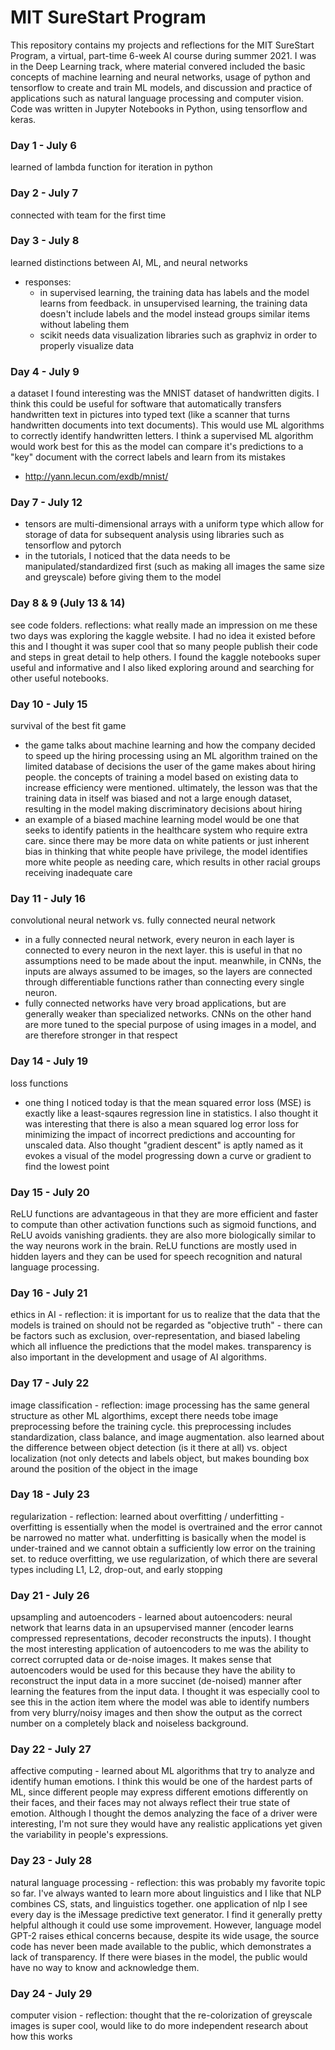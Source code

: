 # MIT SureStart Program
This repository contains my projects and reflections for the MIT SureStart Program, a virtual, part-time 6-week AI course during summer 2021. I was in the Deep Learning track, where material convered included the basic concepts of machine learning and neural networks, usage of python and tensorflow to create and train ML models, and discussion and practice of applications such as natural language processing and computer vision. Code was written in Jupyter Notebooks in Python, using tensorflow and keras.

### Day 1 - July 6
learned of lambda function for iteration in python

### Day 2 - July 7
connected with team for the first time

### Day 3 - July 8
learned distinctions between AI, ML, and neural networks
- responses:
  - in supervised learning, the training data has labels and the model learns from feedback. in unsupervised learning, the training data doesn't include labels and the model instead groups similar items without labeling them
  - scikit needs data visualization libraries such as graphviz in order to properly visualize data

### Day 4 - July 9
a dataset I found interesting was the MNIST dataset of handwritten digits. I think this could be useful for software that automatically transfers handwritten text in pictures into typed text (like a scanner that turns handwritten documents into text documents). This would use ML algorithms to correctly identify handwritten letters. I think a supervised ML algorithm would work best for this as the model can compare it's predictions to a "key" document with the correct labels and learn from its mistakes
- http://yann.lecun.com/exdb/mnist/

### Day 7 - July 12
- tensors are multi-dimensional arrays with a uniform type which allow for storage of data for subsequent analysis using libraries such as tensorflow and pytorch
- in the tutorials, I noticed that the data needs to be manipulated/standardized first (such as making all images the same size and greyscale) before giving them to the model

### Day 8 & 9 (July 13 & 14)
see code folders. reflections: what really made an impression on me these two days was exploring the kaggle website. I had no idea it existed before this and I thought it was super cool that so many people publish their code and steps in great detail to help others. I found the kaggle notebooks super useful and informative and I also liked exploring around and searching for other useful notebooks.

### Day 10 - July 15
survival of the best fit game
- the game talks about machine learning and how the company decided to speed up the hiring processing using an ML algorithm trained on the limited database of decisions the user of the game makes about hiring people. the concepts of training a model based on existing data to increase efficiency were mentioned. ultimately, the lesson was that the training data in itself was biased and not a large enough dataset, resulting in the model making discriminatory decisions about hiring
- an example of a biased machine learning model would be one that seeks to identify patients in the healthcare system who require extra care. since there may be more data on white patients or just inherent bias in thinking that white people have privilege, the model identifies more white people as needing care, which results in other racial groups receiving inadequate care

### Day 11 - July 16
convolutional neural network vs. fully connected neural network
- in a fully connected neural network, every neuron in each layer is connected to every neuron in the next layer. this is useful in that no assumptions need to be made about the input. meanwhile, in CNNs, the inputs are always assumed to be images, so the layers are connected through differentiable functions rather than connecting every single neuron. 
- fully connected networks have very broad applications, but are generally weaker than specialized networks. CNNs on the other hand are more tuned to the special purpose of using images in a model, and are therefore stronger in that respect

### Day 14 - July 19
loss functions
- one thing I noticed today is that the mean squared error loss (MSE) is exactly like a least-sqaures regression line in statistics. I also thought it was interesting that there is also a mean squared log error loss for minimizing the impact of incorrect predictions and accounting for unscaled data. Also thought "gradient descent" is aptly named as it evokes a visual of the model progressing down a curve or gradient to find the lowest point

### Day 15 - July 20
ReLU functions are advantageous in that they are more efficient and faster to compute than other activation functions such as sigmoid functions, and ReLU avoids vanishing gradients. they are also more biologically similar to the way neurons work in the brain. ReLU functions are mostly used in hidden layers and they can be used for speech recognition and natural language processing.

### Day 16 - July 21
ethics in AI - reflection: it is important for us to realize that the data that the models is trained on should not be regarded as "objective truth" - there can be factors such as exclusion, over-representation, and biased labeling which all influence the predictions that the model makes. transparency is also important in the development and usage of AI algorithms.

### Day 17 - July 22
image classification - reflection: image processing has the same general structure as other ML algorthims, except there needs tobe image preprocessing before the training cycle. this preprocessing includes standardization, class balance, and image augmentation. also learned about the difference between object detection (is it there at all) vs. object localization (not only detects and labels object, but makes bounding box around the position of the object in the image

### Day 18 - July 23
regularization - reflection: learned about overfitting / underfitting - overfitting is essentially when the model is overtrained and the error cannot be narrowed no matter what. underfitting is basically when the model is under-trained and we cannot obtain a sufficiently low error on the training set. to reduce overfitting, we use regularization, of which there are several types including L1, L2, drop-out, and early stopping

### Day 21 - July 26
upsampling and autoencoders - learned about autoencoders: neural network that learns data in an upsupervised manner (encoder learns compressed representations, decoder reconstructs the inputs). I thought the most interesting application of autoencoders to me was the ability to correct corrupted data or de-noise images. It makes sense that autoencoders would be used for this because they have the ability to reconstruct the input data in a more succinet (de-noised) manner after learning the features from the input data. I thought it was especially cool to see this in the action item where the model was able to identify numbers from very blurry/noisy images and then show the output as the correct number on a completely black and noiseless background. 

### Day 22 - July 27
affective computing - learned about ML algorithms that try to analyze and identify human emotions. I think this would be one of the hardest parts of ML, since different people may express different emotions differently on their faces, and their faces may not always reflect their true state of emotion. Although I thought the demos analyzing the face of a driver were interesting, I'm not sure they would have any realistic applications yet given the variability in people's expressions.

### Day 23 - July 28
natural language processing - reflection: this was probably my favorite topic so far. I've always wanted to learn more about linguistics and I like that NLP combines CS, stats, and linguistics together. one application of nlp I see every day is the iMessage predictive text generator. I find it generally pretty helpful although it could use some improvement. However, language model GPT-2 raises ethical concerns because, despite its wide usage, the source code has never been made available to the public, which demonstrates a lack of transparency. If there were biases in the model, the public would have no way to know and acknowledge them.

### Day 24 - July 29
computer vision - reflection: thought that the re-colorization of greyscale images is super cool, would like to do more independent research about how this works
